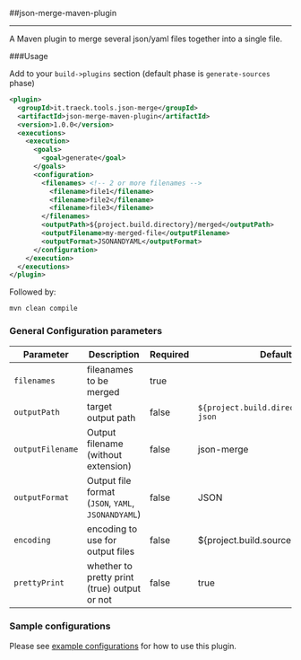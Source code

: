 ##json-merge-maven-plugin

---

A Maven plugin to merge several json/yaml files together into a single file.

###Usage

Add to your `build->plugins` section (default phase is `generate-sources` phase)
```xml
<plugin>
  <groupId>it.traeck.tools.json-merge</groupId>
  <artifactId>json-merge-maven-plugin</artifactId>
  <version>1.0.0</version>
  <executions>
    <execution>
      <goals>
        <goal>generate</goal>
      </goals>
      <configuration>
        <filenames> <!-- 2 or more filenames -->
          <filename>file1</filename>
          <filename>file2</filename>
          <filename>file3</filename>
        </filenames>
        <outputPath>${project.build.directory}/merged</outputPath>
        <outputFilename>my-merged-file</outputFilename>
        <outputFormat>JSONANDYAML</outputFormat>
      </configuration>
    </execution>
  </executions>
</plugin>
```

Followed by:

```
mvn clean compile
```

### General Configuration parameters

Parameter | Description | Required | Default
----------|-------------|----------|---------
`filenames` | fileanames to be merged | true |
`outputPath` | target output path | false | `${project.build.directory}/merged-json`
`outputFilename` | Output filename (without extension) | false | json-merge
`outputFormat` | Output file format (`JSON`, `YAML`, `JSONANDYAML`) | false | JSON
`encoding` | encoding to use for output files | false | ${project.build.sourceEncoding}
`prettyPrint` | whether to pretty print (true) output or not | false | true

### Sample configurations

Please see [example configurations](examples) for how to use this plugin.
